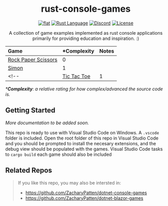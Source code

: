 <h1 align="center">
	rust-console-games
</h1>

<p align="center">
	<a href="https://github.com/ZacharyPatten/rust-console-games" alt="GitHub repo"><img alt="flat" src="https://img.shields.io/badge/github-repo-black?logo=github&amp;style=flat"></a>
	<a href="https://github.com/rust-lang/rust"><img src="https://img.shields.io/badge/language-rust-dea584?logo=rust" title="Rust Language"></a>
	<a href="https://discord.gg/4XbQbwF" alt="Discord"><img src="https://img.shields.io/discord/557244925712924684?logo=discord&logoColor=ffffff&color=7389D8" title="Go To Discord Server" alt="Discord"/></a>
	<a href="https://github.com/ZacharyPatten/rust-console-games/blob/main/LICENSE" alt="License"><img src="https://img.shields.io/badge/license-MIT-green.svg" title="Go To License" alt="License"/></a>
</p>

<p align="center">
	A collection of game examples implemented as rust console applications primarily for providing education and inspiration. :)
</p>

|Game|\*Complexity|Notes|
|:-|:-|:-|
|[Rock Paper Scissors](https://github.com/ZacharyPatten/rust-console-games/tree/main/games/rock-paper-scissors)|0||
|[Simon](https://github.com/ZacharyPatten/rust-console-games/tree/main/games/simon)|1||
<!--|[Tic Tac Toe](https://github.com/ZacharyPatten/rust-console-games/tree/main/games/tic-tac-toe)|1||-->

_\***Complexity**: a relative rating for how complex/advanced the source code is._

## Getting Started

_More documentation to be added soon._

This repo is ready to use with Visual Studio Code on Windows. A `.vscode` folder is included. Open the root folder of this repo in Visual Studio Code and you should be prompted to install the necesary extensions, and the debug view should be populated with the games. Visual Studio Code tasks to `cargo build` each game should also be included

## Related Repos

> If you like this repo, you may also be intersted in:<br>
> - https://github.com/ZacharyPatten/dotnet-console-games
> - https://github.com/ZacharyPatten/dotnet-blazor-games
